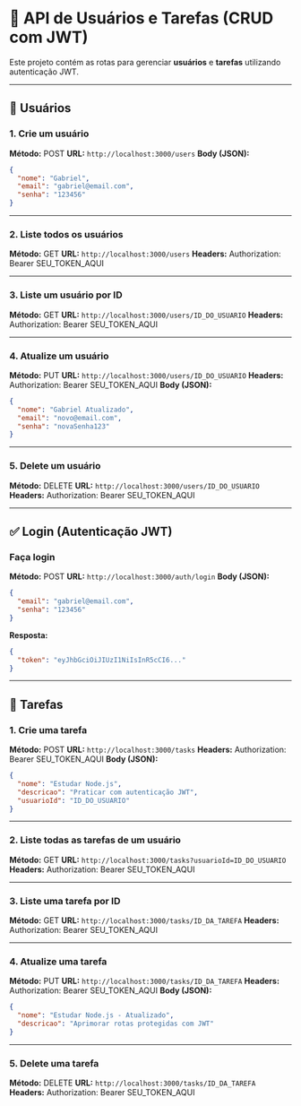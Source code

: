 # 📌 API de Usuários e Tarefas (CRUD com JWT)

Este projeto contém as rotas para gerenciar **usuários** e **tarefas** utilizando autenticação JWT.

---

## 👤 Usuários

### 1. Crie um usuário

**Método:** POST
**URL:** `http://localhost:3000/users`
**Body (JSON):**

```json
{
  "nome": "Gabriel",
  "email": "gabriel@email.com",
  "senha": "123456"
}
```

---

### 2. Liste todos os usuários

**Método:** GET
**URL:** `http://localhost:3000/users`
**Headers:**
Authorization: Bearer SEU\_TOKEN\_AQUI

---

### 3. Liste um usuário por ID

**Método:** GET
**URL:** `http://localhost:3000/users/ID_DO_USUARIO`
**Headers:**
Authorization: Bearer SEU\_TOKEN\_AQUI

---

### 4. Atualize um usuário

**Método:** PUT
**URL:** `http://localhost:3000/users/ID_DO_USUARIO`
**Headers:**
Authorization: Bearer SEU\_TOKEN\_AQUI
**Body (JSON):**

```json
{
  "nome": "Gabriel Atualizado",
  "email": "novo@email.com",
  "senha": "novaSenha123"
}
```

---

### 5. Delete um usuário

**Método:** DELETE
**URL:** `http://localhost:3000/users/ID_DO_USUARIO`
**Headers:**
Authorization: Bearer SEU\_TOKEN\_AQUI

---

## ✅ Login (Autenticação JWT)

### Faça login

**Método:** POST
**URL:** `http://localhost:3000/auth/login`
**Body (JSON):**

```json
{
  "email": "gabriel@email.com",
  "senha": "123456"
}
```

**Resposta:**

```json
{
  "token": "eyJhbGciOiJIUzI1NiIsInR5cCI6..."
}
```

---

## 📝 Tarefas

### 1. Crie uma tarefa

**Método:** POST
**URL:** `http://localhost:3000/tasks`
**Headers:**
Authorization: Bearer SEU\_TOKEN\_AQUI
**Body (JSON):**

```json
{
  "nome": "Estudar Node.js",
  "descricao": "Praticar com autenticação JWT",
  "usuarioId": "ID_DO_USUARIO"
}
```

---

### 2. Liste todas as tarefas de um usuário

**Método:** GET
**URL:** `http://localhost:3000/tasks?usuarioId=ID_DO_USUARIO`
**Headers:**
Authorization: Bearer SEU\_TOKEN\_AQUI

---

### 3. Liste uma tarefa por ID

**Método:** GET
**URL:** `http://localhost:3000/tasks/ID_DA_TAREFA`
**Headers:**
Authorization: Bearer SEU\_TOKEN\_AQUI

---

### 4. Atualize uma tarefa

**Método:** PUT
**URL:** `http://localhost:3000/tasks/ID_DA_TAREFA`
**Headers:**
Authorization: Bearer SEU\_TOKEN\_AQUI
**Body (JSON):**

```json
{
  "nome": "Estudar Node.js - Atualizado",
  "descricao": "Aprimorar rotas protegidas com JWT"
}
```

---

### 5. Delete uma tarefa

**Método:** DELETE
**URL:** `http://localhost:3000/tasks/ID_DA_TAREFA`
**Headers:**
Authorization: Bearer SEU\_TOKEN\_AQUI

